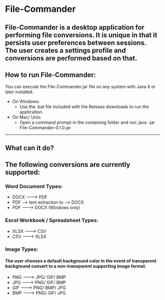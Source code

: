 # File-Commander
File-Commander is a desktop application for performing file conversions. 
It is unique in that it persists user preferences between sessions.
The user creates a settings profile and conversions are performed based on that.
----
## How to run File-Commander:
You can execute the File-Commander.jar file on any system with Java 8 or later installed. 
+ On Windows:
  + Use the .bat file included with the Release downloads to run the application. 
+ On Mac/ Unix:
  + Open a command prompt in the containing folder and run: java -jar File-Commander-0.1.0.jar
____
## What can it do?
## The following conversions are currently supported:
### Word Document Types:
- DOCX ---> PDF
- PDF --> text extraction to --> DOCX
- PDF ---> DOCX (Windows only)
### Excel Workbook / Spreadsheet Types:
- XLSX ---> CSV
- CSV ---> XLSX
### Image Types: 
#### The user chooses a default background color in the event of transparent background convert to a non-transparent supporting image format. 
- PNG ---> JPG/ GIF/ BMP
- JPG ---> PNG/ GIF/ BMP
- GIF ---> PNG/ BMP/ JPG
- BMP ---> PNG/ GIF/ JPG
